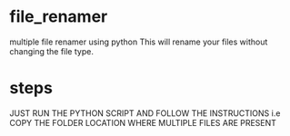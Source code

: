 # file_renamer
 multiple file renamer using python
 This will rename your files without changing the file type.

# steps
JUST RUN THE PYTHON SCRIPT AND FOLLOW THE INSTRUCTIONS i.e COPY THE FOLDER LOCATION WHERE MULTIPLE FILES ARE PRESENT